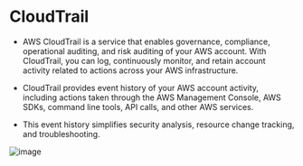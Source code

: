 # CloudTrail
- AWS CloudTrail is a service that enables governance, compliance, operational auditing, and risk auditing of your AWS account. With CloudTrail, you can log, continuously monitor, and retain account activity related to actions across your AWS infrastructure.

- CloudTrail provides event history of your AWS account activity, including actions taken through the AWS Management Console, AWS SDKs, command line tools, API calls, and other AWS services. 

- This event history simplifies security analysis, resource change tracking, and troubleshooting. 

![image](https://user-images.githubusercontent.com/5827617/71464504-fb533e80-27fc-11ea-82dd-b525231a5d7d.png)

